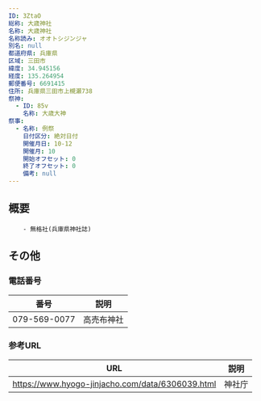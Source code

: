 ```yaml
---
ID: 3ZtaO
総称: 大歳神社
名称: 大歳神社
名称読み: オオトシジンジャ
別名: null
都道府県: 兵庫県
区域: 三田市
緯度: 34.945156
経度: 135.264954
郵便番号: 6691415
住所: 兵庫県三田市上槻瀬738
祭神:
  - ID: 85v
    名称: 大歳大神
祭事:
  - 名称: 例祭
    日付区分: 絶対日付
    開催月日: 10-12
    開催月: 10
    開始オフセット: 0
    終了オフセット: 0
    備考: null
---
```


## 概要

        - 無格社(兵庫県神社誌)

## その他

### 電話番号

| 番号         | 説明       |
| ------------ | ---------- |
| 079-569-0077 | 高売布神社 |

### 参考URL

| URL                                              | 説明   |
| ------------------------------------------------ | ------ |
| https://www.hyogo-jinjacho.com/data/6306039.html | 神社庁 |
